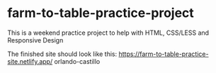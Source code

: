 # farm-to-table-practice-project

This is a weekend practice project to help with HTML, CSS/LESS and Responsive Design

The finished site should look like this: https://farm-to-table-practice-site.netlify.app/
orlando-castillo
